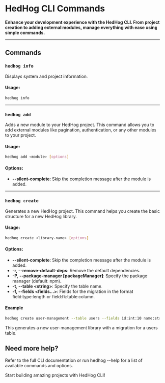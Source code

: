 # HedHog CLI Commands

**Enhance your development experience with the HedHog CLI. From project creation to adding external modules, manage everything with ease using simple commands.**

---

## Commands

### `hedhog info`

Displays system and project information.

#### Usage:

```bash
hedhog info
```

---

### `hedhog add`

Adds a new module to your HedHog project. This command allows you to add external modules like pagination, authentication, or any other modules to your project.

#### Usage:

```bash
hedhog add <module> [options]
```

#### Options:

- **--silent-complete**: Skip the completion message after the module is added.

---

### `hedhog create`

Generates a new HedHog project. This command helps you create the basic structure for a new HedHog library.

#### Usage:

```bash
hedhog create <library-name> [options]
```

#### Options:

- **--silent-complete**: Skip the completion message after the module is added.
- **-r, --remove-default-deps**: Remove the default dependencies.
- **-P, --package-manager [packageManager]**: Specify the package manager (default: npm).
- **-t, --table &lt;string&gt;**: Specify the table name.
- **-f, --fields &lt;fields...&gt;**: Fields for the migration in the format field:type:length or field:fk:table:column.

#### Example

```bash
hedhog create user-management --table users --fields id:int:10 name:string:255
```

This generates a new user-management library with a migration for a users table.

## Need more help?

Refer to the full CLI documentation or run hedhog --help for a list of available commands and options.

Start building amazing projects with HedHog CLI!
